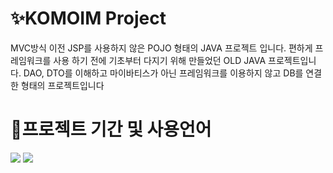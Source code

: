 # ✨KOMOIM Project
MVC방식 이전 JSP를 사용하지 않은 POJO 형태의 JAVA 프로젝트 입니다.
편하게 프레임워크를 사용 하기 전에 기초부터 다지기 위해 만들었던 OLD JAVA 프로젝트입니다.
DAO, DTO를 이해하고 마이바티스가 아닌 프레임워크를 이용하지 않고 DB를 연결 한 형태의 프로젝트입니다


# 🚀프로젝트 기간 및 사용언어
<img src="https://img.shields.io/badge/Java-blue?style=plastic"/>
<img src="https://img.shields.io/badge/Oracle-red?style=plastic"/>
